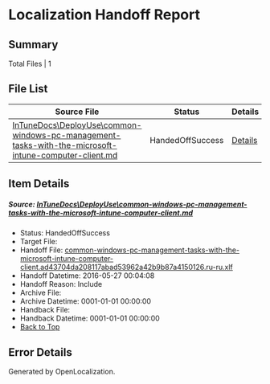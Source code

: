 # <a name='report-top'></a> Localization Handoff Report

## Summary
 Total Files | 1

## File List
 Source File | Status | Details 
 ----------- | ------ | ------- 
 [InTuneDocs\DeployUse\common-windows-pc-management-tasks-with-the-microsoft-intune-computer-client.md](https://github.com/Microsoft/IntuneDocs-pr/blob/bd52b0e5a9e3be1b8549687e70c86b6e86301c19/InTuneDocs/DeployUse/common-windows-pc-management-tasks-with-the-microsoft-intune-computer-client.md) | HandedOffSuccess | [Details](#bd36ee9c1c6080abda869a525335b272d193299418)

## Item Details
##### <a name='bd36ee9c1c6080abda869a525335b272d193299418'></a> Source: [InTuneDocs\DeployUse\common-windows-pc-management-tasks-with-the-microsoft-intune-computer-client.md](https://github.com/Microsoft/IntuneDocs-pr/blob/bd52b0e5a9e3be1b8549687e70c86b6e86301c19/InTuneDocs/DeployUse/common-windows-pc-management-tasks-with-the-microsoft-intune-computer-client.md)
* Status: HandedOffSuccess
* Target File: 
* Handoff File: [common-windows-pc-management-tasks-with-the-microsoft-intune-computer-client.ad43704da208117abad53962a42b9b87a4150126.ru-ru.xlf](https://github.com/Microsoft/EM.handoff/blob/754b518b3cf93c693fe3e3f974c69fdbdd715bec/ol-handoff/Microsoft/IntuneDocs-pr.ru-ru/master/common-windows-pc-management-tasks-with-the-microsoft-intune-computer-client.ad43704da208117abad53962a42b9b87a4150126.ru-ru.xlf)
* Handoff Datetime: 2016-05-27 00:04:08
* Handoff Reason: Include
* Archive File: 
* Archive Datetime: 0001-01-01 00:00:00
* Handback File: 
* Handback Datetime: 0001-01-01 00:00:00
* [Back to Top](#report-top)


## Error Details

Generated by OpenLocalization.
